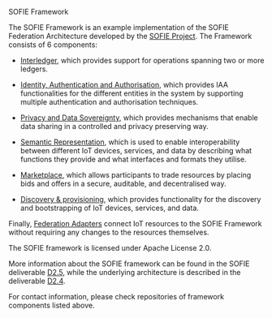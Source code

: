 SOFIE Framework

The SOFIE Framework is an example implementation of the SOFIE Federation Architecture developed by the [SOFIE Project](https://www.sofie-iot.eu). The Framework consists of 6 components:

* [Interledger](https://github.com/SOFIE-project/Interledger), which provides support for operations spanning two or more ledgers.

* [Identity, Authentication and Authorisation](https://github.com/SOFIE-project/identity-authentication-authorization), which provides IAA functionalities for the different entities in the system by supporting multiple authentication and authorisation techniques.

* [Privacy and Data Sovereignty](https://github.com/SOFIE-project/Privacy-and-Data-Sovereignty), which provides mechanisms that enable data sharing in a controlled and privacy preserving way.

* [Semantic Representation](https://github.com/SOFIE-project/Semantic-Representation), which is used to enable interoperability between different IoT devices, services, and data by describing what functions they provide and what interfaces and formats they utilise.

* [Marketplace](https://github.com/SOFIE-project/Marketplace), which allows participants to trade resources by placing bids and offers in a secure, auditable, and decentralised way.

* [Discovery & provisioning](https://github.com/SOFIE-project/Discovery-and-Provisioning), which provides functionality for the discovery and bootstrapping of IoT devices, services, and data.

Finally, [Federation Adapters](https://github.com/SOFIE-project/Federation-Adapters) connect IoT resources to the SOFIE Framework without requiring any changes to the resources themselves.

The SOFIE framework is licensed under Apache License 2.0.

More information about the SOFIE framework can be found in the SOFIE deliverable [D2.5](https://media.voog.com/0000/0042/0957/files/SOFIE_D2.5-Federation_Framework%2C_2nd_version.pdf), while the underlying architecture is described in the deliverable [D2.4](https://media.voog.com/0000/0042/0957/files/SOFIE_D2.4-Federation_Architecture_2nd_version_v1.00.pdf).

For contact information, please check repositories of framework components listed above.


